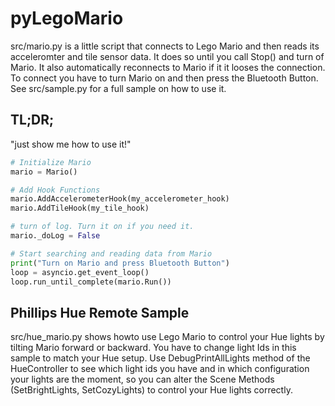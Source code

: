 # pyLegoMario
src/mario.py is a little script that connects to Lego Mario and then reads its
acceleromter and tile sensor data. It does so until you call Stop() and turn of 
Mario. It also automatically reconnects to Mario if it it looses the connection.
To connect you have to turn Mario on and then press the Bluetooth Button.
See src/sample.py for a full sample on how to use it.


## TL;DR;
"just show me how to use it!"
```python
# Initialize Mario
mario = Mario()

# Add Hook Functions
mario.AddAccelerometerHook(my_accelerometer_hook)
mario.AddTileHook(my_tile_hook)

# turn of log. Turn it on if you need it.
mario._doLog = False

# Start searching and reading data from Mario
print("Turn on Mario and press Bluetooth Button")
loop = asyncio.get_event_loop()
loop.run_until_complete(mario.Run())
```

## Phillips Hue Remote Sample
src/hue_mario.py shows howto use Lego Mario to control your Hue lights by
tilting Mario forward or backward.
You have to change light Ids in this sample to match your Hue setup. Use
DebugPrintAllLights method of the HueController to see which light ids 
you have and in which configuration your lights are the moment, so you can alter
the Scene Methods (SetBrightLights, SetCozyLights) to control your Hue lights
correctly.
